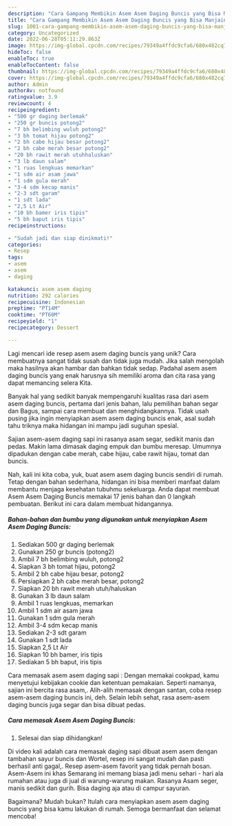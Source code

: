 ```yaml
---
description: "Cara Gampang Membikin Asem Asem Daging Buncis yang Bisa Manjain Lidah"
title: "Cara Gampang Membikin Asem Asem Daging Buncis yang Bisa Manjain Lidah"
slug: 1001-cara-gampang-membikin-asem-asem-daging-buncis-yang-bisa-manjain-lidah
category: Uncategorized
date: 2022-06-28T05:11:29.863Z
image: https://img-global.cpcdn.com/recipes/79349a4ffdc9cfa6/680x482cq70/asem-asem-daging-buncis-foto-resep-utama.jpg
hideToc: false
enableToc: true
enableTocContent: false
thumbnail: https://img-global.cpcdn.com/recipes/79349a4ffdc9cfa6/680x482cq70/asem-asem-daging-buncis-foto-resep-utama.jpg
cover: https://img-global.cpcdn.com/recipes/79349a4ffdc9cfa6/680x482cq70/asem-asem-daging-buncis-foto-resep-utama.jpg
author: Admin
authorAv: notfound
ratingvalue: 3.9
reviewcount: 4
recipeingredient:
- "500 gr daging berlemak"
- "250 gr buncis potong2"
- "7 bh belimbing wuluh potong2"
- "3 bh tomat hijau potong2"
- "2 bh cabe hijau besar potong2"
- "2 bh cabe merah besar potong2"
- "20 bh rawit merah utuhhaluskan"
- "3 lb daun salam"
- "1 ruas lengkuas memarkan"
- "1 sdm air asam jawa"
- "1 sdm gula merah"
- "3-4 sdm kecap manis"
- "2-3 sdt garam"
- "1 sdt lada"
- "2,5 Lt Air"
- "10 bh bamer iris tipis"
- "5 bh baput iris tipis"
recipeinstructions:

- "Sudah jadi dan siap dinikmati!"
categories:
- Resep
tags:
- asem
- asem
- daging

katakunci: asem asem daging 
nutrition: 292 calories
recipecuisine: Indonesian
preptime: "PT14M"
cooktime: "PT60M"
recipeyield: "1"
recipecategory: Dessert

---
```





Lagi mencari ide resep asem asem daging buncis yang unik? Cara membuatnya sangat tidak susah dan tidak juga mudah. Jika salah mengolah maka hasilnya akan hambar dan bahkan tidak sedap. Padahal asem asem daging buncis yang enak harusnya sih memiliki aroma dan cita rasa yang dapat memancing selera Kita.





Banyak hal yang sedikit banyak mempengaruhi kualitas rasa dari asem asem daging buncis, pertama dari jenis bahan, lalu pemilihan bahan segar dan Bagus, sampai cara membuat dan menghidangkannya. Tidak usah pusing jika ingin menyiapkan asem asem daging buncis enak,      asal sudah tahu triknya maka hidangan ini mampu jadi suguhan spesial.














Sajian asem-asem daging sapi ini rasanya asam segar, sedikit manis dan pedas. Makin lama dimasak daging empuk dan bumbu meresap. Umumnya dipadukan dengan cabe merah, cabe hijau, cabe rawit hijau, tomat dan buncis.






Nah, kali ini kita coba, yuk, buat asem asem daging buncis sendiri di rumah. Tetap dengan bahan sederhana, hidangan ini bisa memberi manfaat dalam membantu menjaga kesehatan tubuhmu sekeluarga. Anda dapat membuat Asem Asem Daging Buncis memakai 17 jenis bahan dan 0 langkah pembuatan. Berikut ini cara dalam membuat hidangannya.

<!--inarticleads1-->

##### Bahan-bahan dan bumbu yang digunakan untuk menyiapkan Asem Asem Daging Buncis:

1. Sediakan 500 gr daging berlemak
1. Gunakan 250 gr buncis (potong2)
1. Ambil 7 bh belimbing wuluh, potong2
1. Siapkan 3 bh tomat hijau, potong2
1. Ambil 2 bh cabe hijau besar, potong2
1. Persiapkan 2 bh cabe merah besar, potong2
1. Siapkan 20 bh rawit merah utuh/haluskan
1. Gunakan 3 lb daun salam
1. Ambil 1 ruas lengkuas, memarkan
1. Ambil 1 sdm air asam jawa
1. Gunakan 1 sdm gula merah
1. Ambil 3-4 sdm kecap manis
1. Sediakan 2-3 sdt garam
1. Gunakan 1 sdt lada
1. Siapkan 2,5 Lt Air
1. Siapkan 10 bh bamer, iris tipis
1. Sediakan 5 bh baput, iris tipis


Cara memasak asem asem daging sapi : Dengan memakai cookpad, kamu menyetujui kebijakan cookie dan ketentuan pemakaian. Seperti namanya, sajian ini bercita rasa asam,. Alih-alih memasak dengan santan, coba resep asem-asem daging buncis ini, deh. Selain lebih sehat, rasa asem-asem daging buncis juga segar dan bisa dibuat pedas. 

<!--inarticleads2-->

##### Cara memasak Asem Asem Daging Buncis:


1. Selesai dan siap dihidangkan!

Di video kali adalah cara memasak daging sapi dibuat asem asem dengan tambahan sayur buncis dan Wortel, resep ini sangat mudah dan pasti berhasil anti gagal,. Resep asem-asem favorit yang tidak pernah bosan. Asem-Asem ini khas Semarang ini memang biasa jadi menu sehari - hari ala rumahan atau juga di jual di warung-warung makan. Rasanya Asam seger, manis sedikit dan gurih. Bisa daging aja atau di campur sayuran. 

Bagaimana? Mudah bukan? Itulah cara menyiapkan asem asem daging buncis yang bisa kamu lakukan di rumah. Semoga bermanfaat dan selamat mencoba!
